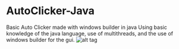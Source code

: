 # AutoClicker-Java
Basic Auto Clicker made with windows builder in java
Using basic knowledge of the java language, use of multithreads, and the use of windows builder for the gui.
![alt tag](https://cdn.discordapp.com/attachments/366788132156342274/459206466440527872/unknown.png "Picture of the gui")

